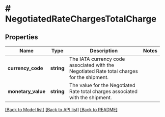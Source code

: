 # # NegotiatedRateChargesTotalCharge

## Properties

Name | Type | Description | Notes
------------ | ------------- | ------------- | -------------
**currency_code** | **string** | The IATA currency code associated with the Negotiated Rate total charges for the shipment. |
**monetary_value** | **string** | The value for the Negotiated Rate total charges associated with the shipment. |

[[Back to Model list]](../../README.md#models) [[Back to API list]](../../README.md#endpoints) [[Back to README]](../../README.md)
